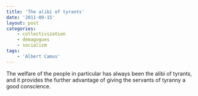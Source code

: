 ```yaml
---
title: 'The alibi of tyrants'
date: '2011-09-15'
layout: post
categories:
    - collectivization
    - demagogues
    - socialism
tags:
    - 'Albert Camus'
---
```


The welfare of the people in particular has always been the alibi of tyrants, and it provides the further advantage of giving the servants of tyranny a good conscience.